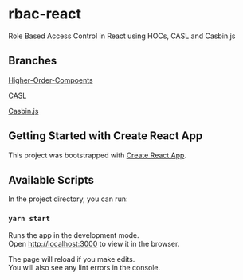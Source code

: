 # rbac-react
Role Based Access Control in React using HOCs, CASL and Casbin.js

## Branches
[Higher-Order-Compoents]()

[CASL]()

[Casbin.js]()

## Getting Started with Create React App

This project was bootstrapped with [Create React App](https://github.com/facebook/create-react-app).

## Available Scripts

In the project directory, you can run:

### `yarn start`

Runs the app in the development mode.\
Open [http://localhost:3000](http://localhost:3000) to view it in the browser.

The page will reload if you make edits.\
You will also see any lint errors in the console.


